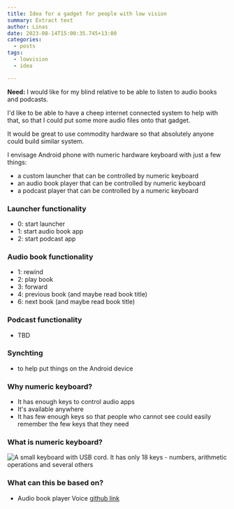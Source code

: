 ```yaml
---
title: Idea for a gadget for people with low vision 
summary: Extract text
author: Linas
date: 2023-08-14T15:00:35.745+13:00
categories:
  - posts
tags:
  - lowvision
  - idea

---
```


**Need:** I would like for my blind relative to be able to listen to audio books and podcasts. 

I'd like to be able to have a cheep internet connected system to help with that, so that I could put some more audio files onto that gadget.

It would be great to use commodity hardware so that absolutely anyone could build similar system.

I envisage Android phone with numeric hardware keyboard with just a few things:
* a custom launcher that can be controlled by numeric keyboard
* an audio book player that can be controlled by numeric keyboard
* a podcast player that can be controlled by a numeric keyboard


### Launcher functionality

* 0: start launcher
* 1: start audio book app
* 2: start podcast app

### Audio book functionality

* 1: rewind
* 2: play book
* 3: forward
* 4: previous book (and maybe read book title)
* 6: next book (and maybe read book title)

### Podcast functionality

* TBD

### Synchting

* to help put things on the Android device

### Why numeric keyboard?

* It has enough keys to control audio apps
* It's available anywhere
* It has few enough keys so that people who cannot see could easily remember the few keys that they need

### What is numeric keyboard?
![A small keyboard with USB cord. It has only 18 keys - numbers, arithmetic operations and several others](/2023/keyboard.jpg)

### What can this be based on?

* Audio book player Voice [github link](https://github.com/PaulWoitaschek/Voice)
